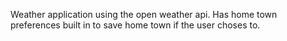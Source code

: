 Weather application using the open weather api. Has home town preferences built in to save home town if the user choses to.
